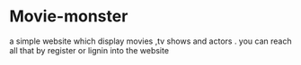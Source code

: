# Movie-monster
a simple website which display movies ,tv shows and actors . you can reach all that by register or lignin into the website
